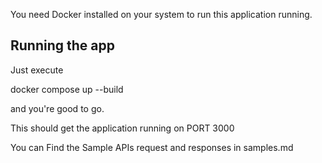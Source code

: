 You need Docker installed on your system to run this application running.
## Running the app
Just execute 

docker compose up --build

and you're good to go.

This should get the application running on PORT 3000

You can Find the Sample APIs request and responses in samples.md
